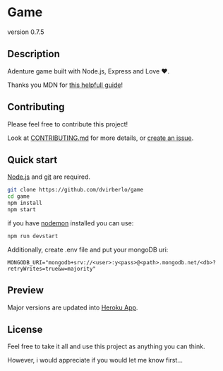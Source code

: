 # Game
version 0.7.5
## Description
Adenture game built with Node.js, Express and Love :heart:.

Thanks you MDN for [this helpfull guide](https://developer.mozilla.org/en-US/docs/Learn/Server-side/Express_Nodejs)!
## Contributing
Please feel free to contribute this project!

Look at [CONTRIBUTING.md](CONTRIBUTING.md) for more details,
or [create an issue](https://github.com/dvirberlo/game/issues).

## Quick start
[Node.js](https://nodejs.org/en/download/) and [git](https://git-scm.com/downloads) are required.
```sh
git clone https://github.com/dvirberlo/game
cd game
npm install
npm start
```
if you have [nodemon](https://www.npmjs.com/package/nodemon) installed you can use:
```sh
npm run devstart
```

Additionally, create .env file and put your mongoDB uri:
```env
MONGODB_URI="mongodb+srv://<user>:y<pass>@<path>.mongodb.net/<db>?retryWrites=true&w=majority"
```

## Preview
Major versions are updated into [Heroku App](https://dvirberlo-game.herokuapp.com/).

## License
Feel free to take it all and use this project as anything you can think.

However, i would appreciate if you would let me know first...
